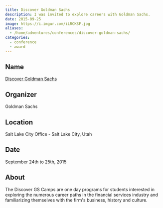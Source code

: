 ```yaml
---
title: Discover Goldman Sachs
description: I was invited to explore careers with Goldman Sachs.
date: 2015-09-25
image: https://i.imgur.com/iLRCKSF.jpg
aliases:
  - /home/adventures/conferences/discover-goldman-sachs/
categories:
  - conference
  - award
---
```


## Name

[Discover Goldman Sachs](https://www.goldmansachs.com/careers/why-goldman-sachs/diversity/diversity-us.html)

## Organizer

Goldman Sachs

## Location

Salt Lake City Office - Salt Lake City, Utah

## Date

September 24th to 25th, 2015

## About

The Discover GS Camps are one day programs for students interested in exploring the numerous career paths in the financial services industry and familiarizing themselves with the firm's business, history and culture.
